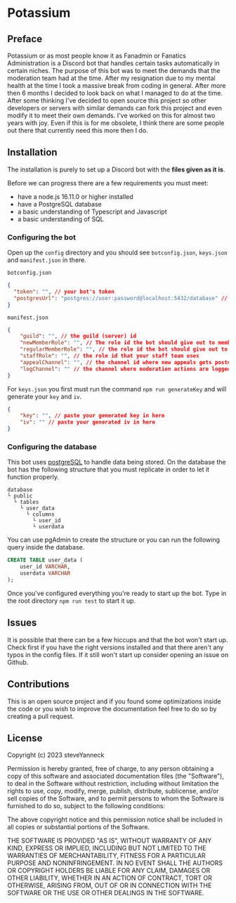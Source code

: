 # Potassium

## Preface

Potassium or as most people know it as Fanadmin or Fanatics Administration is a Discord bot that handles certain tasks automatically in certain niches.
The purpose of this bot was to meet the demands that the moderation team had at the time.
After my resignation due to my mental health at the time I took a massive break from coding in general. After more then 6 months I decided to look back on what I managed to do at the time.
After some thinking I've decided to open source this project so other developers or servers with similar demands can fork this project and even modify it to meet their own demands. I've worked on this for almost two years with joy. Even if this is for me obsolete, I think there are some people out there that currently need this more then I do.

## Installation

The installation is purely to set up a Discord bot with the **files given as it is**.

Before we can progress there are a few requirements you must meet:

- have a node.js 16.11.0 or higher installed
- have a PostgreSQL database
- a basic understanding of Typescript and Javascript
- a basic understanding of SQL

### Configuring the bot

Open up the `config` directory and you should see `botconfig.json`, `keys.json` and `manifest.json` in there. <br />

`botconfig.json`
```json
{
  "token": "", // your bot's token
  "postgresUrl": "postgres://user:password@localhost:5432/database" // the url that is used to access the database
}
```

`manifest.json`
```json
{
    "guild": "", // the guild (server) id
    "newMemberRole": "", // The role id the bot should give out to members that just joined
    "regularMemberRole": "", // the role id the bot should give out to members who've stayed in the server for over a week
    "staffRole": "", // the role id that your staff team uses
    "appealChannel": "", // the channel id where new appeals gets posted
    "logChannel": "" // the channel where moderation actions are logged
}
```

For `keys.json` you first must run the command `npm run generateKey` and will generate your `key` and `iv`.
```json
{
    "key": "", // paste your generated key in here
    "iv": "" // paste your generated iv in here
}
```

### Configuring the database

This bot uses [postgreSQL](https://www.postgresql.org/) to handle data being stored. On the database the bot has the following structure that you must replicate in order to let it function properly.
```
database
└ public
  └ tables
    └ user_data
      └ columns
        └ user_id
        └ userdata
```
You can use pgAdmin to create the structure or you can run the following query inside the database.
```SQL
CREATE TABLE user_data (
    user_id VARCHAR,
    userdata VARCHAR
);
```

Once you've configured everything you're ready to start up the bot. Type in the root directory `npm run test` to start it up.

## Issues

It is possible that there can be a few hiccups and that the bot won't start up. Check first if you have the right versions installed and that there aren't any typos in the config files.
If it still won't start up consider opening an issue on Github. 

## Contributions

This is an open source project and if you found some optimizations inside the code or you wish to improve the documentation feel free to do so by creating a pull request.

## License

Copyright (c) 2023 steveYanneck

Permission is hereby granted, free of charge, to any person obtaining a copy
of this software and associated documentation files (the "Software"), to deal
in the Software without restriction, including without limitation the rights
to use, copy, modify, merge, publish, distribute, sublicense, and/or sell
copies of the Software, and to permit persons to whom the Software is
furnished to do so, subject to the following conditions:

The above copyright notice and this permission notice shall be included in all
copies or substantial portions of the Software.

THE SOFTWARE IS PROVIDED "AS IS", WITHOUT WARRANTY OF ANY KIND, EXPRESS OR
IMPLIED, INCLUDING BUT NOT LIMITED TO THE WARRANTIES OF MERCHANTABILITY,
FITNESS FOR A PARTICULAR PURPOSE AND NONINFRINGEMENT. IN NO EVENT SHALL THE
AUTHORS OR COPYRIGHT HOLDERS BE LIABLE FOR ANY CLAIM, DAMAGES OR OTHER
LIABILITY, WHETHER IN AN ACTION OF CONTRACT, TORT OR OTHERWISE, ARISING FROM,
OUT OF OR IN CONNECTION WITH THE SOFTWARE OR THE USE OR OTHER DEALINGS IN THE
SOFTWARE.